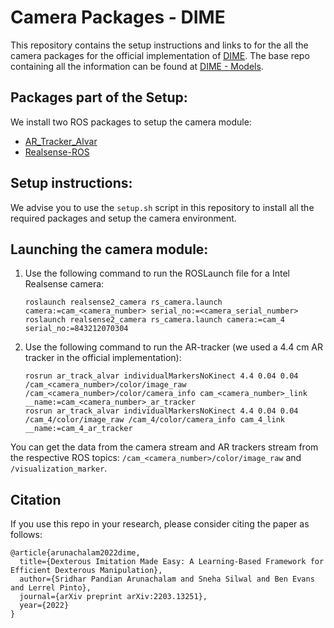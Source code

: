 # Camera Packages - DIME
This repository contains the setup instructions and links to for the all the camera packages for the official implementation of [DIME](https://arxiv.org/abs/2203.13251). The base repo containing all the information can be found at [DIME - Models](https://github.com/NYU-robot-learning/DIME-Models).

## Packages part of the Setup:
We install two ROS packages to setup the camera module:
- [AR_Tracker_Alvar](https://github.com/ros-perception/ar_track_alvar)
- [Realsense-ROS](https://github.com/NYU-robot-learning/Realsense-ROS-DIME)

## Setup instructions:
We advise you to use the `setup.sh` script in this repository to install all the required packages and setup the camera environment. 

## Launching the camera module:
1. Use the following command to run the ROSLaunch file for a Intel Realsense camera:
    ```
    roslaunch realsense2_camera rs_camera.launch camera:=cam_<camera_number> serial_no:=<camera_serial_number>
    roslaunch realsense2_camera rs_camera.launch camera:=cam_4 serial_no:=843212070304

    ```
2. Use the following command to run the AR-tracker (we used a 4.4 cm AR tracker in the official implementation):
   ```
   rosrun ar_track_alvar individualMarkersNoKinect 4.4 0.04 0.04 /cam_<camera_number>/color/image_raw /cam_<camera_number>/color/camera_info cam_<camera_number>_link __name:=cam_<camera_number>_ar_tracker
   rosrun ar_track_alvar individualMarkersNoKinect 4.4 0.04 0.04 /cam_4/color/image_raw /cam_4/color/camera_info cam_4_link __name:=cam_4_ar_tracker
   ```

You can get the data from the camera stream and AR trackers stream from the respective ROS topics: `/cam_<camera_number>/color/image_raw` and `/visualization_marker`.

## Citation
If you use this repo in your research, please consider citing the paper as follows:
```
@article{arunachalam2022dime,
  title={Dexterous Imitation Made Easy: A Learning-Based Framework for Efficient Dexterous Manipulation},
  author={Sridhar Pandian Arunachalam and Sneha Silwal and Ben Evans and Lerrel Pinto},
  journal={arXiv preprint arXiv:2203.13251},
  year={2022}
}
```